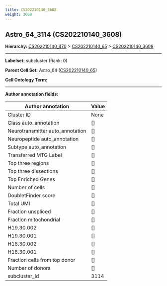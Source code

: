 ```yaml
---
title: CS202210140_3608
weight: 3608
---
```

## Astro_64_3114 (CS202210140_3608)
<b>Hierarchy: </b>
[CS202210140_470](../CS202210140_470) >
[CS202210140_65](../CS202210140_65) >
[CS202210140_3608](../CS202210140_3608)

---


**Labelset:** subcluster (Rank: 0)

**Parent Cell Set:** Astro_64 ([CS202210140_65](../CS202210140_65))



**Cell Ontology Term:** 

[MARKER GENES.]: #


---

[TRANSFERRED ANNOTATIONS.]: #


[AUTHOR ANNOTATION FIELDS.]: #


**Author annotation fields:**

| Author annotation | Value |
|-------------------|-------|
|Cluster ID|None|
|Class auto_annotation|[]|
|Neurotransmitter auto_annotation|[]|
|Neuropeptide auto_annotation|[]|
|Subtype auto_annotation|[]|
|Transferred MTG Label|[]|
|Top three regions|[]|
|Top three dissections|[]|
|Top Enriched Genes|[]|
|Number of cells|[]|
|DoubletFinder score|[]|
|Total UMI|[]|
|Fraction unspliced|[]|
|Fraction mitochondrial|[]|
|H19.30.002|[]|
|H19.30.001|[]|
|H18.30.002|[]|
|H18.30.001|[]|
|Fraction cells from top donor|[]|
|Number of donors|[]|
|subcluster_id|3114|
